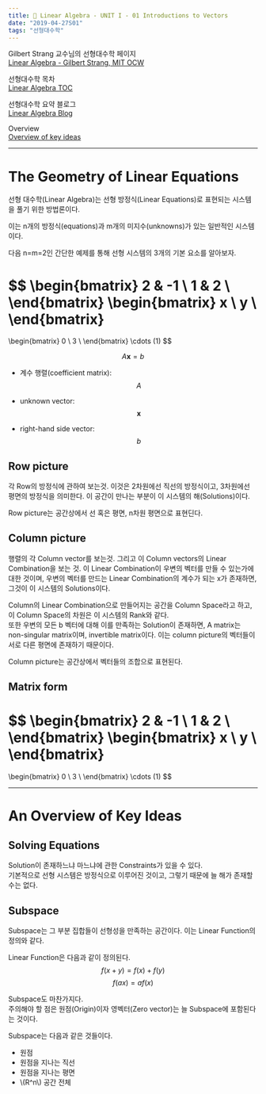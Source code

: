 ```yaml
---
title: 📐 Linear Algebra - UNIT I - 01 Introductions to Vectors
date: "2019-04-27S01"
tags: "선형대수학"
---
```


Gilbert Strang 교수님의 선형대수학 페이지  
[Linear Algebra - Gilbert Strang, MIT OCW](https://ocw.mit.edu/courses/mathematics/18-06sc-linear-algebra-fall-2011/index.htm)

선형대수학 목차  
[Linear Algebra TOC](http://math.mit.edu/~gs/linearalgebra/linearalgebra5_TOC.pdf)

선형대수학 요약 블로그  
[Linear Algebra Blog](https://twlab.tistory.com/3?category=668741)

Overview  
[Overview of key ideas](https://ocw.mit.edu/courses/mathematics/18-06sc-linear-algebra-fall-2011/ax-b-and-the-four-subspaces/an-overview-of-key-ideas/MIT18_06SCF11_Ses1.13sum.pdf)

---

# The Geometry of Linear Equations

선형 대수학(Linear Algebra)는 선형 방정식(Linear Equations)로 표현되는 시스템을 풀기 위한 방법론이다.

이는 n개의 방정식(equations)과 m개의 미지수(unknowns)가 있는 일반적인 시스템이다.

다음 n=m=2인 간단한 예제를 통해 선형 시스템의 3개의 기본 요소를 알아보자.

$$
\begin{bmatrix}
  2 & -1  \\
  1 & 2   \\
\end{bmatrix}
\begin{bmatrix}
  x \\
  y \\
\end{bmatrix}
=
\begin{bmatrix}
  0 \\
  3 \\
\end{bmatrix}
\cdots (1)
$$

$$ A\mathbf{x}=b $$

- 계수 행렬(coefficient matrix): $$A$$

- unknown vector: $$\mathbf{x}$$

- right-hand side vector: $$b$$

## Row picture

각 Row의 방정식에 관하여 보는것. 이것은 2차원에선 직선의 방정식이고, 3차원에선 평면의 방정식을 의미한다. 이 공간이 만나는 부분이 이 시스템의 해(Solutions)이다.

Row picture는 공간상에서 선 혹은 평면, n차원 평면으로 표현딘다.

## Column picture

행렬의 각 Column vector를 보는것. 그리고 이 Column vectors의 Linear Combination을 보는 것. 이 Linear Combination이 우변의 벡터를 만들 수 있는가에 대한 것이며, 우변의 벡터를 만드는 Linear Combination의 계수가 되는 x가 존재하면, 그것이 이 시스템의 Solutions이다.

Column의 Linear Combination으로 만들어지는 공간을 Column Space라고 하고, 이 Column Space의 차원은 이 시스템의 Rank와 같다.  
또한 우변의 모든 b 벡터에 대해 이를 만족하는 Solution이 존재하면, A matrix는 non-singular matrix이며, invertible matrix이다. 이는 column picture의 벡터들이 서로 다른 평면에 존재하기 때문이다.

Column picture는 공간상에서 벡터들의 조합으로 표현된다.

## Matrix form

$$
\begin{bmatrix}
  2 & -1  \\
  1 & 2   \\
\end{bmatrix}
\begin{bmatrix}
  x \\
  y \\
\end{bmatrix}
=
\begin{bmatrix}
  0 \\
  3 \\
\end{bmatrix}
\cdots (1)
$$

---

# An Overview of Key Ideas

## Solving Equations

Solution이 존재하느냐 마느냐에 관한 Constraints가 있을 수 있다.  
기본적으로 선형 시스템은 방정식으로 이루어진 것이고, 그렇기 때문에 늘 해가 존재할 수는 없다.

## Subspace

Subspace는 그 부분 집합들이 선형성을 만족하는 공간이다. 이는 Linear Function의 정의와 같다.

Linear Function은 다음과 같이 정의된다.  
$$f(x+y)=f(x)+f(y)$$
$$f(ax)=af(x)$$

Subspace도 마찬가지다.  
주의해야 할 점은 원점(Origin)이자 영벡터(Zero vector)는 늘 Subspace에 포함된다는 것이다.

Subspace는 다음과 같은 것들이다.

- 원점
- 원점을 지나는 직선
- 원점을 지나는 평면
- \\(R^n\\) 공간 전체
